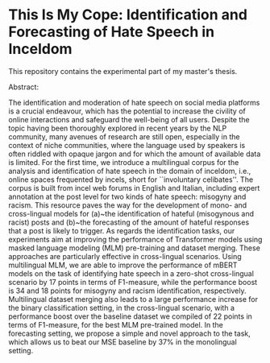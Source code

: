 # This Is My Cope: Identification and Forecasting of Hate Speech in Inceldom

This repository contains the experimental part of my master's thesis.

Abstract:

The identification and moderation of hate speech on social media platforms is a crucial endeavour, which has the potential to increase the civility of online interactions and safeguard the well-being of all users.
Despite the topic having been thoroughly explored in recent years by the NLP community, many avenues of research are still open, especially in the context of niche communities, where the language used by speakers is often riddled with opaque jargon and for which the amount of available data is limited.
For the first time, we introduce a multilingual corpus for the analysis and identification of hate speech in the domain of inceldom, i.e., online spaces frequented by incels, short for ``involuntary celibates''. The corpus is built from incel web forums in English and Italian, including expert annotation at the post level for two kinds of hate speech: misogyny and racism.
This resource paves the way for the development of mono- and cross-lingual models for (a)~the identification of hateful (misogynous and racist) posts and (b)~the forecasting of the amount  of hateful responses that a post is likely to trigger.
As regards the identification tasks, our experiments aim at improving the performance of Transformer models using masked language modeling (MLM) pre-training and dataset merging.
These approaches are particularly effective in cross-lingual scenarios. Using multilingual MLM, we are able to improve the performance of mBERT models on the task of identifying hate speech in a zero-shot cross-lingual scenario by 17 points in terms of F1-measure, while the performance boost is 34 and 18 points for misogyny and racism identification, respectively.
Multilingual dataset merging also leads to a large performance increase for the binary classification setting, in the cross-lingual scenario, with a performance boost over the baseline dataset we compiled of 22 points in terms of F1-measure, for the best MLM pre-trained model.
In the forecasting setting, we propose a simple and novel approach to the task, which allows us to beat our MSE baseline by 37% in the monolingual setting.
